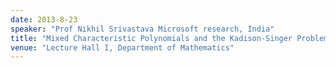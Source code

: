 ```yaml
---
date: 2013-8-23
speaker: "Prof Nikhil Srivastava Microsoft research, India"
title: "Mixed Characteristic Polynomials and the Kadison-Singer Problem"
venue: "Lecture Hall I, Department of Mathematics"
---
```


